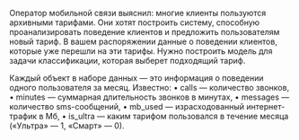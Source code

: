 Оператор мобильной связи выяснил: многие клиенты пользуются архивными тарифами. Они хотят построить систему, способную проанализировать поведение клиентов и предложить пользователям новый тариф.
В вашем распоряжении данные о поведении клиентов, которые уже перешли на эти тарифы. Нужно построить модель для задачи классификации, которая выберет подходящий тариф.

Каждый объект в наборе данных — это информация о поведении одного пользователя за месяц. Известно:
•	сalls — количество звонков,
•	minutes — суммарная длительность звонков в минутах,
•	messages — количество sms-сообщений,
•	mb_used — израсходованный интернет-трафик в Мб,
•	is_ultra — каким тарифом пользовался в течение месяца («Ультра» — 1, «Смарт» — 0).

